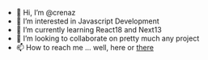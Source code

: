 - 👋 Hi, I’m @crenaz
- 👀 I’m interested in Javascript Development
- 🌱 I’m currently learning React18 and Next13
- 💞️ I’m looking to collaborate on pretty much any project
- 📫 How to reach me ... well, here or [there](https://agustincrespo.com)

<!---
crenaz/crenaz is a ✨ special ✨ repository because its `README.md` (this file) appears on your GitHub profile.
You can click the Preview link to take a look at your changes.
--->
